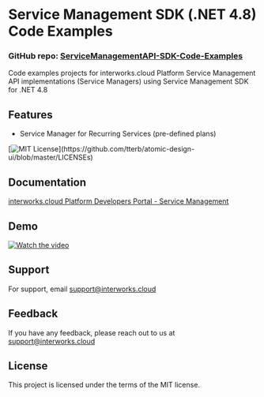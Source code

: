 # Service Management SDK (.NET 4.8) Code Examples
### GitHub repo: [ServiceManagementAPI-SDK-Code-Examples](./README.md)

Code examples projects for interworks.cloud Platform Service Management API implementations (Service Managers) using Service Management SDK for .NET 4.8

## Features

- Service Manager for Recurring Services (pre-defined plans)


[![MIT License](https://img.shields.io/apm/l/atomic-design-ui.svg?)](https://github.com/tterb/atomic-design-ui/blob/master/LICENSEs)


## Documentation

[interworks.cloud Platform Developers Portal - Service Management](https://developers.interworks.cloud/category/service-management)


## Demo

[![Watch the video](https://developers.interworks.cloud/wp-content/uploads/2021/11/footer_logo-1.png)](https://developers.interworks.cloud/wp-content/uploads/2021/11/Service-Manager-Recurring-Services.mp4)

## Support

For support, email support@interworks.cloud


## Feedback

If you have any feedback, please reach out to us at support@interworks.cloud


## License

This project is licensed under the terms of the MIT license.


